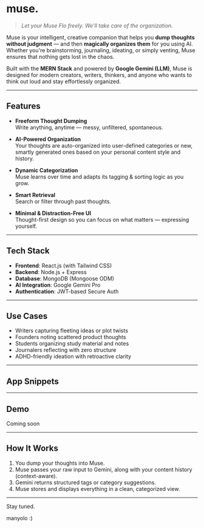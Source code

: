 # muse.

> *Let your Muse Flo freely. We'll take care of the organization.*

Muse is your intelligent, creative companion that helps you **dump thoughts without judgment** — and then **magically organizes them** for you using AI. Whether you're brainstorming, journaling, ideating, or simply venting, Muse ensures that nothing gets lost in the chaos.

Built with the **MERN Stack** and powered by **Google Gemini (LLM)**, Muse is designed for modern creators, writers, thinkers, and anyone who wants to think out loud and stay effortlessly organized.

---

##  Features

-  **Freeform Thought Dumping**  
  Write anything, anytime — messy, unfiltered, spontaneous.

-  **AI-Powered Organization**  
  Your thoughts are auto-organized into user-defined categories or new, smartly generated ones based on your personal content style and history.

-  **Dynamic Categorization**  
  Muse learns over time and adapts its tagging & sorting logic as you grow.

-  **Smart Retrieval**  
  Search or filter through past thoughts.

-  **Minimal & Distraction-Free UI**  
  Thought-first design so you can focus on what matters — expressing yourself.

---

##  Tech Stack

- **Frontend**: React.js (with Tailwind CSS)
- **Backend**: Node.js + Express
- **Database**: MongoDB (Mongoose ODM)
- **AI Integration**: Google Gemini Pro 
- **Authentication**: JWT-based Secure Auth

---

##  Use Cases

- Writers capturing fleeting ideas or plot twists  
- Founders noting scattered product thoughts  
- Students organizing study material and notes  
- Journalers reflecting with zero structure  
- ADHD-friendly ideation with retroactive clarity

---

##  App Snippets


---


##  Demo

Coming soon

---

##  How It Works

1. You dump your thoughts into Muse.
2. Muse passes your raw input to Gemini, along with your content history (context-aware).
3. Gemini returns structured tags or category suggestions.
4. Muse stores and displays everything in a clean, categorized view.


---
Stay tuned. 

manyolo :) 

